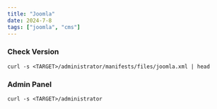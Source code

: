 ```yaml
---
title: "Joomla"
date: 2024-7-8
tags: ["joomla", "cms"]
---
```


### Check Version

```console
curl -s <TARGET>/administrator/manifests/files/joomla.xml | head
```

### Admin Panel

```console
curl -s <TARGET>/administrator
```
